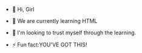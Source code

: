 - 👋 Hi, Girl
- 🌱 We are currently learning HTML
- 💞️ I'm looking to trust myself through the learning.

- ⚡ Fun fact:YOU'VE GOT THIS!

<!---
AshleyMcFadden313/AshleyMcFadden313 is a ✨ special ✨ repository because its `README.md` (this file) appears on your GitHub profile.
You can click the Preview link to take a look at your changes.
--->
